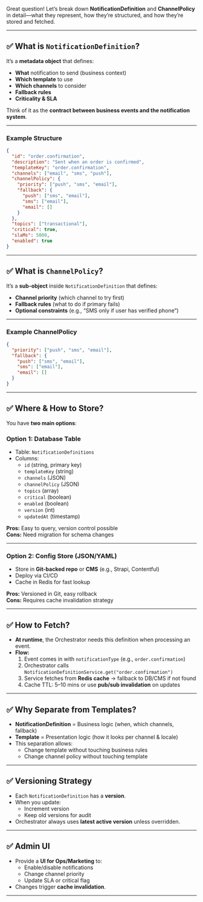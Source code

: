 Great question! Let’s break down **NotificationDefinition** and **ChannelPolicy** in detail—what they represent, how they’re structured, and how they’re stored and fetched.

---

## ✅ What is `NotificationDefinition`?

It’s a **metadata object** that defines:
- **What** notification to send (business context)
- **Which template** to use
- **Which channels** to consider
- **Fallback rules**
- **Criticality & SLA**

Think of it as the **contract between business events and the notification system**.

---

### **Example Structure**

```json
{
  "id": "order.confirmation",
  "description": "Sent when an order is confirmed",
  "templateKey": "order.confirmation",
  "channels": ["email", "sms", "push"],
  "channelPolicy": {
    "priority": ["push", "sms", "email"],
    "fallback": {
      "push": ["sms", "email"],
      "sms": ["email"],
      "email": []
    }
  },
  "topics": ["transactional"],
  "critical": true,
  "slaMs": 5000,
  "enabled": true
}
```

---

## ✅ What is `ChannelPolicy`?

It’s a **sub-object** inside `NotificationDefinition` that defines:
- **Channel priority** (which channel to try first)
- **Fallback rules** (what to do if primary fails)
- **Optional constraints** (e.g., “SMS only if user has verified phone”)

---

### **Example ChannelPolicy**

```json
{
  "priority": ["push", "sms", "email"],
  "fallback": {
    "push": ["sms", "email"],
    "sms": ["email"],
    "email": []
  }
}
```

---

## ✅ Where & How to Store?

You have **two main options**:

### **Option 1: Database Table**
- Table: `NotificationDefinitions`
- Columns:
  - `id` (string, primary key)
  - `templateKey` (string)
  - `channels` (JSON)
  - `channelPolicy` (JSON)
  - `topics` (array)
  - `critical` (boolean)
  - `enabled` (boolean)
  - `version` (int)
  - `updatedAt` (timestamp)

**Pros:** Easy to query, version control possible  
**Cons:** Need migration for schema changes

---

### **Option 2: Config Store (JSON/YAML)**
- Store in **Git-backed repo** or **CMS** (e.g., Strapi, Contentful)
- Deploy via CI/CD
- Cache in Redis for fast lookup

**Pros:** Versioned in Git, easy rollback  
**Cons:** Requires cache invalidation strategy

---

## ✅ How to Fetch?

- **At runtime**, the Orchestrator needs this definition when processing an event.
- **Flow:**
  1. Event comes in with `notificationType` (e.g., `order.confirmation`)
  2. Orchestrator calls `NotificationDefinitionService.get("order.confirmation")`
  3. Service fetches from **Redis cache** → fallback to DB/CMS if not found
  4. Cache TTL: 5–10 mins or use **pub/sub invalidation** on updates

---

## ✅ Why Separate from Templates?

- **NotificationDefinition** = Business logic (when, which channels, fallback)
- **Template** = Presentation logic (how it looks per channel & locale)
- This separation allows:
  - Change template without touching business rules
  - Change channel policy without touching template

---

## ✅ Versioning Strategy

- Each `NotificationDefinition` has a **version**.
- When you update:
  - Increment version
  - Keep old versions for audit
- Orchestrator always uses **latest active version** unless overridden.

---

## ✅ Admin UI

- Provide a **UI for Ops/Marketing** to:
  - Enable/disable notifications
  - Change channel priority
  - Update SLA or critical flag
- Changes trigger **cache invalidation**.

---
